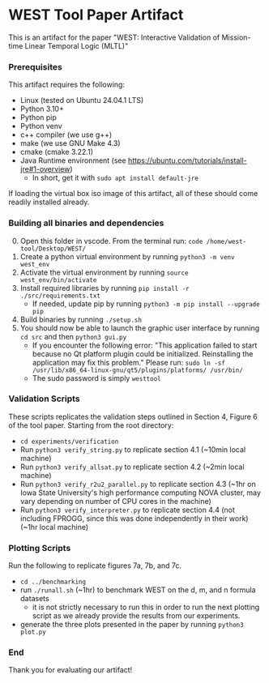 # WEST Tool Paper Artifact
This is an artifact for the paper "WEST: Interactive Validation of Mission-time Linear Temporal Logic (MLTL)" 

### Prerequisites
This artifact requires the following:
- Linux (tested on Ubuntu 24.04.1 LTS)
- Python 3.10+
- Python pip
- Python venv
- c++ compiler (we use g++)
- make (we use GNU Make 4.3) 
- cmake (cmake 3.22.1)
- Java Runtime environment (see https://ubuntu.com/tutorials/install-jre#1-overview)
    - In short, get it with `sudo apt install default-jre`
    
If loading the virtual box iso image of this artifact, all of these should come readily installed already. 

### Building all binaries and dependencies 
0. Open this folder in vscode. From the terminal run: `code /home/west-tool/Desktop/WEST/`
1. Create a python virtual environment by running 
`python3 -m venv west_env`
2. Activate the virtual environment by running `source west_env/bin/activate`
3. Install required libraries by running `pip install -r ./src/requirements.txt`
    - If needed, update pip by running `python3 -m pip install --upgrade pip`
4. Build binaries by running `./setup.sh`
5. You should now be able to launch the graphic user interface by running `cd src` and then `python3 gui.py`
    - If you encounter the following error: "This application failed to start because no Qt platform plugin could be initialized. Reinstalling the application may fix this problem."
    Please run: `sudo ln -sf /usr/lib/x86_64-linux-gnu/qt5/plugins/platforms/ /usr/bin/`
    - The sudo password is simply `westtool`

### Validation Scripts
These scripts replicates the validation steps outlined in Section 4, Figure 6 of the tool paper. Starting from the root directory: 
- `cd experiments/verification` 
- Run `python3 verify_string.py` to replicate section 4.1 (~10min local machine)
- Run `python3 verify_allsat.py` to replicate section 4.2 (~2min local machine)
- Run `python3 verify_r2u2_parallel.py` to replicate section 4.3 (~1hr on Iowa State University's high performance computing NOVA cluster, may vary depending on number of CPU cores in the machine)
- Run `python3 verify_interpreter.py` to replicate section 4.4 (not including FPROGG, since this was done independently in their work) (~1hr local machine)

### Plotting Scripts
Run the following to replicate figures 7a, 7b, and 7c.
- `cd ../benchmarking`
- run `./runall.sh` (~1hr) to benchmark WEST on the d, m, and n formula datasets 
    - it is not strictly necessary to run this in order to run the next plotting script as we already provide the results from our experiments. 
- generate the three plots presented in the paper by running `python3 plot.py`

### End
Thank you for evaluating our artifact! 
